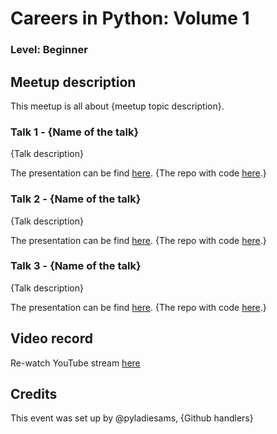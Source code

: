 # Careers in Python: Volume 1
### Level: Beginner

## Meetup description
This meetup is all about {meetup topic description}.

### Talk 1 - {Name of the talk}

{Talk description}

The presentation can be find [here](link). {The repo with code [here](link).}

### Talk 2 - {Name of the talk}

{Talk description}

The presentation can be find [here](link). {The repo with code [here](link).}

### Talk 3 - {Name of the talk}

{Talk description}

The presentation can be find [here](link). {The repo with code [here](link).}

## Video record
Re-watch YouTube stream [here](link)

## Credits
This event was set up by @pyladiesams, {Github handlers}
